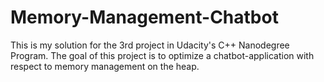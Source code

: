 # Memory-Management-Chatbot
This is my solution for the 3rd project in Udacity's C++ Nanodegree Program. The goal of this project is to optimize a chatbot-application with respect to memory management on the heap.
